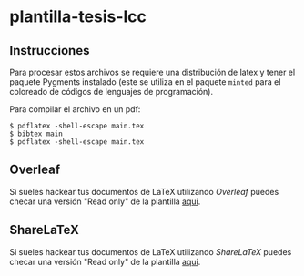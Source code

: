 # plantilla-tesis-lcc


## Instrucciones
Para procesar estos archivos se requiere una distribución de latex y tener el paquete Pygments instalado (este se utiliza en el paquete `minted` para el coloreado de códigos de lenguajes de programación).

Para compilar el archivo en un pdf:

```shell
$ pdflatex -shell-escape main.tex
$ bibtex main
$ pdflatex -shell-escape main.tex
```
## Overleaf
Si sueles hackear tus documentos de LaTeX utilizando *Overleaf* puedes checar una versión "Read only" de la plantilla [aqui](https://www.overleaf.com/read/bxtpkdtrpyby).

## ShareLaTeX
Si sueles hackear tus documentos de LaTeX utilizando *ShareLaTeX* puedes checar una versión "Read only" de la plantilla [aqui](https://www.sharelatex.com/project/56c392f325a0fbe36aff8b97).
